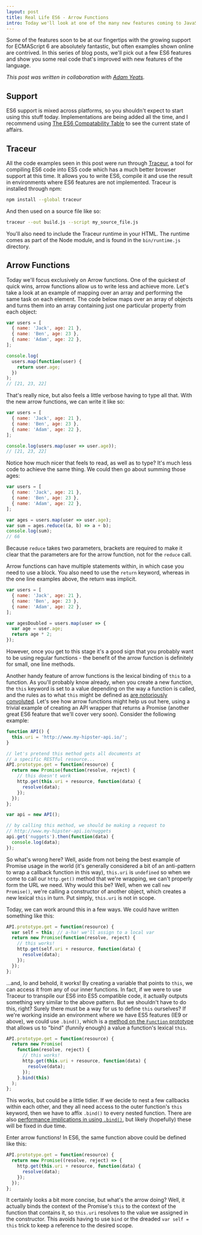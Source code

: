 ```yaml
---
layout: post
title: Real Life ES6 - Arrow Functions
intro: Today we'll look at one of the many new features coming to JavaScript in ES6, Arrow Functions.
---
```


Some of the features soon to be at our fingertips with the growing support for ECMAScript 6 are absolutely fantastic, but often examples shown online are contrived. In this series of blog posts, we'll pick out a few ES6 features and show you some real code that's improved with new features of the language.

_This post was written in collaboration with [Adam Yeats](http://twitter.com/adamyeats)._

## Support

ES6 support is mixed across platforms, so you shouldn't expect to start using this stuff today. Implementations are being added all the time, and I recommend using [The ES6 Compatability Table](http://kangax.github.io/es5-compat-table/es6/) to see the current state of affairs.

## Traceur

All the code examples seen in this post were run through [Traceur](https://github.com/google/traceur-compiler), a tool for compiling ES6 code into ES5 code which has a much better browser support at this time. It allows you to write ES6, compile it and use the result in environments where ES6 features are not implemented. Traceur is installed through npm:

```sh
npm install --global traceur
```

And then used on a source file like so:

```sh
traceur --out build.js --script my_source_file.js
```

You'll also need to include the Traceur runtime in your HTML. The runtime comes as part of the Node module, and is found in the `bin/runtime.js` directory.

## Arrow Functions

Today we'll focus exclusively on Arrow functions. One of the quickest of quick wins, arrow functions allow us to write less and achieve more. Let's take a look at an example of mapping over an array and performing the same task on each element. The code below maps over an array of objects and turns them into an array containing just one particular property from each object:

```js
var users = [
  { name: 'Jack', age: 21 },
  { name: 'Ben', age: 23 },
  { name: 'Adam', age: 22 },
];

console.log(
  users.map(function(user) {
    return user.age;
  })
);
// [21, 23, 22]
```

That's really nice, but also feels a little verbose having to type all that. With the new arrow functions, we can write it like so:

```js
var users = [
  { name: 'Jack', age: 21 },
  { name: 'Ben', age: 23 },
  { name: 'Adam', age: 22 },
];

console.log(users.map(user => user.age));
// [21, 23, 22]
```

Notice how much nicer that feels to read, as well as to type? It's much less code to achieve the same thing. We could then go about summing those ages:

```js
var users = [
  { name: 'Jack', age: 21 },
  { name: 'Ben', age: 23 },
  { name: 'Adam', age: 22 },
];

var ages = users.map(user => user.age);
var sum = ages.reduce((a, b) => a + b);
console.log(sum);
// 66
```

Because `reduce` takes two parameters, brackets are required to make it clear that the parameters are for the arrow function, not for the `reduce` call.

Arrow functions can have multiple statements within, in which case you need to use a block. You also need to use the `return` keyword, whereas in the one line examples above, the return was implicit.

```js
var users = [
  { name: 'Jack', age: 21 },
  { name: 'Ben', age: 23 },
  { name: 'Adam', age: 22 },
];

var agesDoubled = users.map(user => {
  var age = user.age;
  return age * 2;
});
```

However, once you get to this stage it's a good sign that you probably want to be using regular functions - the benefit of the arrow function is definitely for small, one line methods.

Another handy feature of arrow functions is the lexical binding of `this` to a function. As you'll probably know already, when you create a new function, the `this` keyword is set to a value depending on the way a function is called, and the rules as to what `this` might be defined as [are notoriously convoluted](https://developer.mozilla.org/en-US/docs/Web/JavaScript/Reference/Operators/this). Let's see how arrow functions might help us out here, using a trivial example of creating an API wrapper that returns a Promise (another great ES6 feature that we'll cover very soon). Consider the following example:

```js
function API() {
  this.uri = 'http://www.my-hipster-api.io/';
}

// let's pretend this method gets all documents at
// a specific RESTful resource...
API.prototype.get = function(resource) {
  return new Promise(function(resolve, reject) {
    // this doesn't work
    http.get(this.uri + resource, function(data) {
      resolve(data);
    });
  });
};

var api = new API();

// by calling this method, we should be making a request to
// http://www.my-hipster-api.io/nuggets
api.get('nuggets').then(function(data) {
  console.log(data);
});
```

So what's wrong here? Well, aside from not being the best example of Promise usage in the world (it's generally considered a bit of an anti-pattern to wrap a callback function in this way), `this.uri` is `undefined` so when we come to call our `http.get()` method that we're wrapping, we can't properly form the URL we need. Why would this be? Well, when we call `new Promise()`, we're calling a constructor of another object, which creates a new lexical `this` in turn. Put simply, `this.uri` is not in scope.

Today, we can work around this in a few ways. We could have written something like this:

```js
API.prototype.get = function(resource) {
  var self = this; // a-ha! we'll assign to a local var
  return new Promise(function(resolve, reject) {
    // this works!
    http.get(self.uri + resource, function(data) {
      resolve(data);
    });
  });
};
```

...and, lo and behold, it works! By creating a variable that points to `this`, we can access it from any of our inner functions. In fact, if we were to use Traceur to transpile our ES6 into ES5 compatible code, it actually outputs something very similar to the above pattern. But we shouldn't have to do this, right? Surely there must be a way for us to define `this` ourselves? If we're working inside an environment where we have ES5 features (IE9 or above), we could use `.bind()`, which is a [method on the `Function` prototype](https://developer.mozilla.org/en-US/docs/Web/JavaScript/Reference/Global_Objects/Function/bind) that allows us to "bind" (funnily enough) a value a function's lexical `this`.

```js
API.prototype.get = function(resource) {
  return new Promise(
    function(resolve, reject) {
      // this works!
      http.get(this.uri + resource, function(data) {
        resolve(data);
      });
    }.bind(this)
  );
};
```

This works, but could be a little tidier. If we decide to nest a few callbacks within each other, and they all need access to the outer function's `this` keyword, then we have to affix `.bind()` to every nested function. There are also [performance implications in using `.bind()`](http://stackoverflow.com/questions/18895305/will-function-prototype-bind-always-be-slow), but likely (hopefully) these will be fixed in due time.

Enter arrow functions! In ES6, the same function above could be defined like this:

```js
API.prototype.get = function(resource) {
  return new Promise((resolve, reject) => {
    http.get(this.uri + resource, function(data) {
      resolve(data);
    });
  });
};
```

It certainly looks a bit more concise, but what's the arrow doing? Well, it actually binds the context of the Promise's `this` to the context of the function that contains it, so `this.uri` resolves to the value we assigned in the constructor. This avoids having to use `bind` or the dreaded `var self = this` trick to keep a reference to the desired scope.
